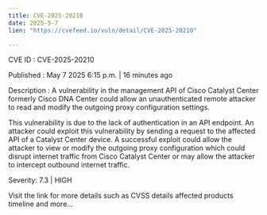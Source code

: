 ```yaml
---
title: CVE-2025-20210
date: 2025-5-7
lien: "https://cvefeed.io/vuln/detail/CVE-2025-20210"

---
```


CVE ID : CVE-2025-20210

Published :  May 7
2025
6:15 p.m. | 16 minutes ago

Description : A vulnerability in the management API of Cisco Catalyst Center
formerly Cisco DNA Center
could allow an unauthenticated
remote attacker to read and modify the outgoing proxy configuration settings.

This vulnerability is due to the lack of authentication in an API endpoint. An attacker could exploit this vulnerability by sending a request to the affected API of a Catalyst Center device. A successful exploit could allow the attacker to view or modify the outgoing proxy configuration
which could disrupt internet traffic from Cisco Catalyst Center or may allow the attacker to intercept outbound internet traffic.

Severity: 7.3 | HIGH

Visit the link for more details
such as CVSS details
affected products
timeline
and more...
